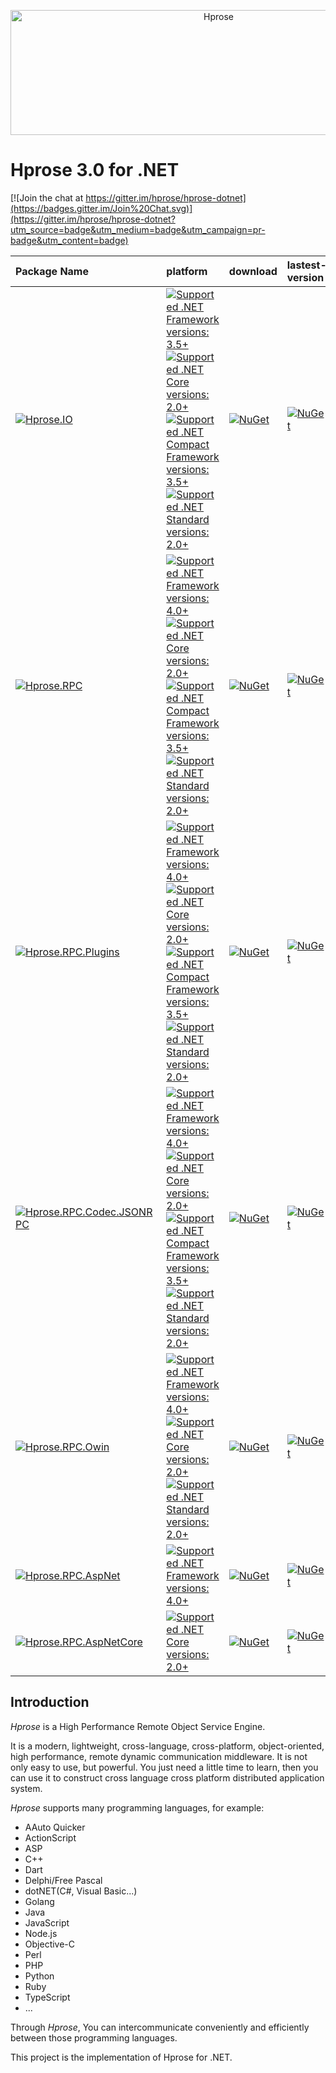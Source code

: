 <p align="center"><img src="https://hprose.com/banner.@2x.png" alt="Hprose" title="Hprose" width="650" height="200" /></p>

# Hprose 3.0 for .NET

[![Join the chat at https://gitter.im/hprose/hprose-dotnet](https://badges.gitter.im/Join%20Chat.svg)](https://gitter.im/hprose/hprose-dotnet?utm_source=badge&utm_medium=badge&utm_campaign=pr-badge&utm_content=badge)


  Package Name  | platform | download | lastest-version |
:---------------|:---------|:---------|:-----------------
[![Hprose.IO](https://img.shields.io/badge/Hprose.IO-blue.svg)](https://www.nuget.org/packages/Hprose.IO) | [![Supported .NET Framework versions: 3.5+](https://img.shields.io/badge/.net-3.5+-blue.svg) ![Supported .NET Core versions: 2.0+](https://img.shields.io/badge/.netcore-2.0+-blue.svg) ![Supported .NET Compact Framework versions: 3.5+](https://img.shields.io/badge/.netcf-3.5+-blue.svg) ![Supported .NET Standard versions: 2.0+](https://img.shields.io/badge/.netstandard-2.0+-blue.svg)](https://www.nuget.org/packages/Hprose.IO) | [![NuGet](https://img.shields.io/nuget/v/Hprose.IO.svg)](https://www.nuget.org/packages/Hprose.IO) | [![NuGet](https://img.shields.io/nuget/dt/Hprose.IO.svg)](https://www.nuget.org/packages/Hprose.IO)
[![Hprose.RPC](https://img.shields.io/badge/Hprose.RPC-blue.svg)](https://www.nuget.org/packages/Hprose.RPC) | [![Supported .NET Framework versions: 4.0+](https://img.shields.io/badge/.net-4.0+-blue.svg) ![Supported .NET Core versions: 2.0+](https://img.shields.io/badge/.netcore-2.0+-blue.svg) ![Supported .NET Compact Framework versions: 3.5+](https://img.shields.io/badge/.netcf-3.5+-blue.svg) ![Supported .NET Standard versions: 2.0+](https://img.shields.io/badge/.netstandard-2.0+-blue.svg)](https://www.nuget.org/packages/Hprose.RPC) | [![NuGet](https://img.shields.io/nuget/v/Hprose.RPC.svg)](https://www.nuget.org/packages/Hprose.RPC) | [![NuGet](https://img.shields.io/nuget/dt/Hprose.RPC.svg)](https://www.nuget.org/packages/Hprose.RPC)
[![Hprose.RPC.Plugins](https://img.shields.io/badge/Hprose.RPC.Plugins-blue.svg)](https://www.nuget.org/packages/Hprose.RPC.Plugins) | [![Supported .NET Framework versions: 4.0+](https://img.shields.io/badge/.net-4.0+-blue.svg) ![Supported .NET Core versions: 2.0+](https://img.shields.io/badge/.netcore-2.0+-blue.svg) ![Supported .NET Compact Framework versions: 3.5+](https://img.shields.io/badge/.netcf-3.5+-blue.svg) ![Supported .NET Standard versions: 2.0+](https://img.shields.io/badge/.netstandard-2.0+-blue.svg)](https://www.nuget.org/packages/Hprose.RPC.Plugins) | [![NuGet](https://img.shields.io/nuget/v/Hprose.RPC.Plugins.svg)](https://www.nuget.org/packages/Hprose.RPC.Plugins) | [![NuGet](https://img.shields.io/nuget/dt/Hprose.RPC.Plugins.svg)](https://www.nuget.org/packages/Hprose.RPC.Plugins)
[![Hprose.RPC.Codec.JSONRPC](https://img.shields.io/badge/Hprose.RPC.Codec.JSONRPC-blue.svg)](https://www.nuget.org/packages/Hprose.RPC.Codec.JSONRPC) | [![Supported .NET Framework versions: 4.0+](https://img.shields.io/badge/.net-4.0+-blue.svg) ![Supported .NET Core versions: 2.0+](https://img.shields.io/badge/.netcore-2.0+-blue.svg) ![Supported .NET Compact Framework versions: 3.5+](https://img.shields.io/badge/.netcf-3.5+-blue.svg) ![Supported .NET Standard versions: 2.0+](https://img.shields.io/badge/.netstandard-2.0+-blue.svg)](https://www.nuget.org/packages/Hprose.RPC.Codec.JSONRPC) | [![NuGet](https://img.shields.io/nuget/v/Hprose.RPC.Codec.JSONRPC.svg)](https://www.nuget.org/packages/Hprose.RPC.Codec.JSONRPC) | [![NuGet](https://img.shields.io/nuget/dt/Hprose.RPC.Codec.JSONRPC.svg)](https://www.nuget.org/packages/Hprose.RPC.Codec.JSONRPC)
[![Hprose.RPC.Owin](https://img.shields.io/badge/Hprose.RPC.Owin-blue.svg)](https://www.nuget.org/packages/Hprose.RPC.Owin) | [![Supported .NET Framework versions: 4.0+](https://img.shields.io/badge/.net-4.0+-blue.svg) ![Supported .NET Core versions: 2.0+](https://img.shields.io/badge/.netcore-2.0+-blue.svg) ![Supported .NET Standard versions: 2.0+](https://img.shields.io/badge/.netstandard-2.0+-blue.svg)](https://www.nuget.org/packages/Hprose.RPC.Owin) | [![NuGet](https://img.shields.io/nuget/v/Hprose.RPC.Owin.svg)](https://www.nuget.org/packages/Hprose.RPC.Owin) | [![NuGet](https://img.shields.io/nuget/dt/Hprose.RPC.Owin.svg)](https://www.nuget.org/packages/Hprose.RPC.Owin)
[![Hprose.RPC.AspNet](https://img.shields.io/badge/Hprose.RPC.AspNet-blue.svg)](https://www.nuget.org/packages/Hprose.RPC.AspNet) | [![Supported .NET Framework versions: 4.0+](https://img.shields.io/badge/.net-4.0+-blue.svg)](https://www.nuget.org/packages/Hprose.RPC.AspNet) | [![NuGet](https://img.shields.io/nuget/v/Hprose.RPC.AspNet.svg)](https://www.nuget.org/packages/Hprose.RPC.AspNet) | [![NuGet](https://img.shields.io/nuget/dt/Hprose.RPC.AspNet.svg)](https://www.nuget.org/packages/Hprose.RPC.AspNet)
[![Hprose.RPC.AspNetCore](https://img.shields.io/badge/Hprose.RPC.AspNetCore-blue.svg)](https://www.nuget.org/packages/Hprose.RPC.AspNetCore) | [ ![Supported .NET Core versions: 2.0+](https://img.shields.io/badge/.netcore-2.0+-blue.svg)](https://www.nuget.org/packages/Hprose.RPC.AspNetCore) | [![NuGet](https://img.shields.io/nuget/v/Hprose.RPC.AspNetCore.svg)](https://www.nuget.org/packages/Hprose.RPC.AspNetCore) | [![NuGet](https://img.shields.io/nuget/dt/Hprose.RPC.AspNetCore.svg)](https://www.nuget.org/packages/Hprose.RPC.AspNetCore)

## Introduction

*Hprose* is a High Performance Remote Object Service Engine.

It is a modern, lightweight, cross-language, cross-platform, object-oriented, high performance, remote dynamic communication middleware. It is not only easy to use, but powerful. You just need a little time to learn, then you can use it to construct cross language cross platform distributed application system.

*Hprose* supports many programming languages, for example:

* AAuto Quicker
* ActionScript
* ASP
* C++
* Dart
* Delphi/Free Pascal
* dotNET(C#, Visual Basic...)
* Golang
* Java
* JavaScript
* Node.js
* Objective-C
* Perl
* PHP
* Python
* Ruby
* TypeScript
* ...

Through *Hprose*, You can intercommunicate conveniently and efficiently between those programming languages.

This project is the implementation of Hprose for .NET.
